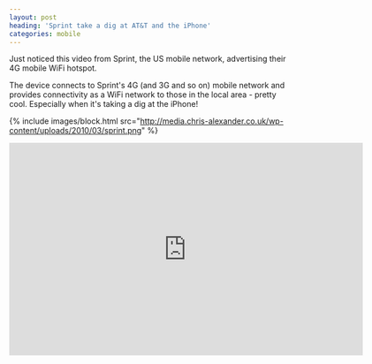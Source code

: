 ```yaml
---
layout: post
heading: 'Sprint take a dig at AT&T and the iPhone'
categories: mobile
---
```


Just noticed this video from Sprint, the US mobile network, advertising their 4G mobile WiFi hotspot.

The device connects to Sprint's 4G (and 3G and so on) mobile network and provides connectivity as a WiFi network to those in the local area - pretty cool. Especially when it's taking a dig at the iPhone!

{% include images/block.html src="http://media.chris-alexander.co.uk/wp-content/uploads/2010/03/sprint.png" %}

<span class="youtube"><iframe title="YouTube video player" class="youtube-player" type="text/html" width="640" height="385" src="http://www.youtube.com/embed/TwV4XJJAAas?wmode=transparent&amp;fs=1&amp;hl=en&amp;modestbranding=1&amp;iv_load_policy=3&amp;showsearch=0&amp;rel=0&amp;theme=dark&amp;hd=1" frameborder="0" allowfullscreen=""></iframe></span>